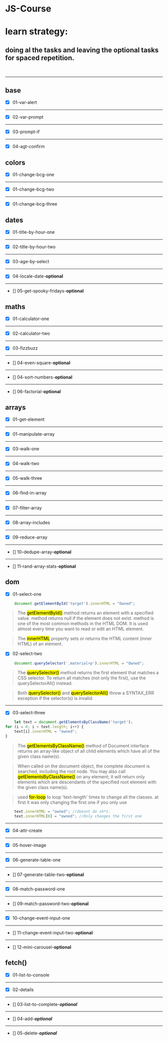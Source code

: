 # JS-Course

# learn strategy:
## doing al the tasks and leaving the optional tasks for spaced repetition.
<br>

---

## base
* [x] 01-var-alert
---
* [x] 02-var-prompt
---
* [x] 03-prompt-if
---
* [x] 04-agt-confirm

## colors
* [x] 01-change-bcg-one
---
* [x] 01-change-bcg-two
---
* [x] 01-change-bcg-three

## dates
* [x] 01-title-by-hour-one
---
* [x] 02-title-by-hour-two
---
* [x] 03-age-by-select
---
* [x] 04-locale-date-**optional**
---
* [] 05-get-spooky-fridays-**optional**

## maths
* [x] 01-calculator-one
---
* [x] 02-calculator-two
---
* [x] 03-fizzbuzz
---
* [] 04-even-square-**optional**
---
* [] 04-sort-numbers-**optional**
---
* [] 06-factorial-**optional**

## arrays
* [x] 01-get-element
---
* [x] 01-manipulate-array
---
* [x] 03-walk-one
---
* [x] 04-walk-two
---
* [x] 05-walk-three
---
* [x] 06-find-in-array
---
* [x] 07-filter-array
---
* [x] 08-array-includes
---
* [x] 09-reduce-array
---
* [] 10-dedupe-array-**optional**
---
* [] 11-rand-array-stats-**optional**

## dom
* [x] 01-select-one

```javascript
    document.getElementById('target').innerHTML = "Owned";
```
> The <mark>getElementById()</mark> method returns an element with a specified value.
method returns null if the element does not exist.
method is one of the most common methods in the HTML DOM. It is used almost every time you want to read or edit an HTML element.

> The <mark>innerHTML</mark> property sets or returns the HTML content (inner HTML) of an element.


* [x] 02-select-two
```javascript
    document.querySelector('.material>p').innerHTML = "Owned";
```
> The <mark>querySelector()</mark> method returns the first element that matches a CSS selector.
To return all matches (not only the first), use the querySelectorAll() instead.

> Both <mark>querySelector()</mark> and <mark>querySelectorAll()</mark> throw a SYNTAX_ERR exception if the selector(s) is invalid.
---
* [x] 03-select-three
```javascript
    let text = document.getElementsByClassName('target');
for (i = 0; i < text.length; i++) {
    text[i].innerHTML = "owned";
}
```
> The <mark>getElementsByClassName()</mark> method of Document interface returns an array-like object of all child elements which have all of the given class name(s).

> When called on the document object, the complete document is searched, including the root node. You may also call <mark>getElementsByClassName()</mark> on any element; it will return only elements which are descendants of the specified root element with the given class name(s).

> used <mark>for-loop</mark> to loop 'text-length' times to change all the classes. at first it was only changing the first one if you only use
```javascript
    text.innerHTML = "owned"; //doesnt do sh*t.
    text.innerHTML[0] = "owned"; //Only changes the first one
```
---
* [x] 04-attr-create
---
* [x] 05-hover-image
---
* [x] 06-generate-table-one
---
* [] 07-generate-table-two-**optional**
---
* [x] 08-match-password-one
---
* [] 09-match-password-two-**optional**
---
* [x] 10-change-event-input-one
---
* [] 11-change-event-input-two-**optional**
---
* [] 12-mini-carousel-**optional**

## fetch()

* [x] 01-list-to-console
---
* [x] 02-details
---
* [] 03-list-to-complete-___optional___
---
* [] 04-add-___optional___
---
* [] 05-delete-___optional___
